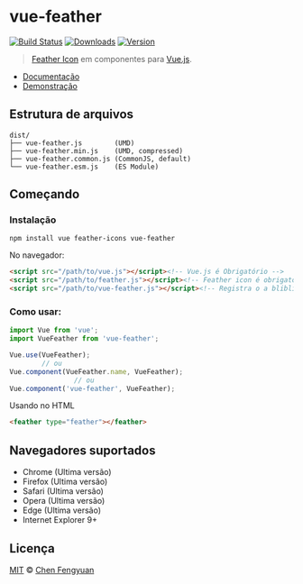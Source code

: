 # vue-feather

[![Build Status](https://img.shields.io/travis/fengyuanchen/vue-feather.svg)](https://travis-ci.org/fengyuanchen/vue-feather) [![Downloads](https://img.shields.io/npm/dm/vue-feather.svg)](https://www.npmjs.com/package/vue-feather) [![Version](https://img.shields.io/npm/v/vue-feather.svg)](https://www.npmjs.com/package/vue-feather)

> [Feather Icon](https://feathericons.com/) em componentes para [Vue.js](https://vuejs.org/).

- [Documentação](src/README.md)
- [Demonstração](https://fengyuanchen.github.io/vue-feather)

## Estrutura de arquivos

```text
dist/
├── vue-feather.js        (UMD)
├── vue-feather.min.js    (UMD, compressed)
├── vue-feather.common.js (CommonJS, default)
└── vue-feather.esm.js    (ES Module)
```

## Começando

### Instalação

```shell
npm install vue feather-icons vue-feather
```

No navegador:

```html
<script src="/path/to/vue.js"></script><!-- Vue.js é Obrigatório -->
<script src="/path/to/feather.js"></script><!-- Feather icon é obrigatório -->
<script src="/path/to/vue-feather.js"></script><!-- Registra o a bliblioteca quando carrega a página -->
```

### Como usar:

```js
import Vue from 'vue';
import VueFeather from 'vue-feather';

Vue.use(VueFeather);
        // ou
Vue.component(VueFeather.name, VueFeather);
                // ou
Vue.component('vue-feather', VueFeather);
```

Usando no HTML

```html
<feather type="feather"></feather>
```

## Navegadores suportados

- Chrome (Ultima versão)
- Firefox (Ultima versão)
- Safari (Ultima versão)
- Opera (Ultima versão)
- Edge (Ultima versão)
- Internet Explorer 9+

## Licença

[MIT](https://opensource.org/licenses/MIT) © [Chen Fengyuan](https://chenfengyuan.com/)
